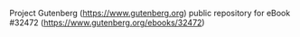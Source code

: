 Project Gutenberg (https://www.gutenberg.org) public repository for eBook #32472 (https://www.gutenberg.org/ebooks/32472)
